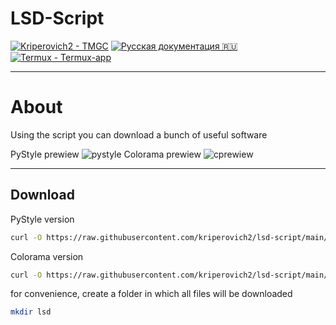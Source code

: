 # **LSD-Script**
[![Kriperovich2 - TMGC](https://img.shields.io/static/v1?label=Kriperovich2&message=LSD-Script&color=red&logo=github)](https://github.com/Kriperovich2/lsd-script "Go to GitHub repo") 
[![Русская документация :ru:](https://img.shields.io/static/v1?label=Termux&message=Русская-документация:&color=blue&logo=github)](https://github.com/Kriperovich2/rulsd "Go to GitHub repo")
[![Termux - Termux-app](https://img.shields.io/static/v1?label=Termux&message=Termux-app&color=gray&logo=github)](https://github.com/Termux/Termux-app "Go to GitHub repo")

___
# About
Using the script you can download a bunch of useful software

PyStyle prewiew
![pystyle](https://raw.githubusercontent.com/Kriperovich2/lsd-script/refs/heads/main/prewiew.jpg)
Colorama prewiew
![cprewiew](https://github.com/user-attachments/assets/d790fe30-540e-4393-bb2c-1230f62a7166)

___
## Download
PyStyle version
```sh
curl -O https://raw.githubusercontent.com/kriperovich2/lsd-script/main/LSD.py
```
Colorama version
```sh
curl -O https://raw.githubusercontent.com/kriperovich2/lsd-script/main/LSDc.py
```

for convenience, create a folder in which all files will be downloaded
```sh
mkdir lsd
```
